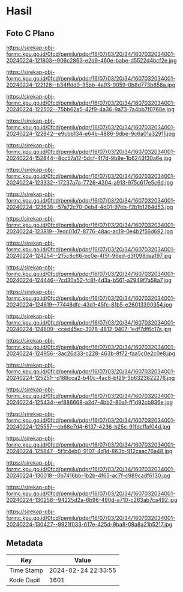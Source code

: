 # Hasil

## Foto C Plano

https://sirekap-obj-formc.kpu.go.id/0fcd/pemilu/pdpr/16/07/03/20/34/1607032034001-20240224-121803--906c2863-e2d9-460e-babe-d5522d4bcf2e.jpg

https://sirekap-obj-formc.kpu.go.id/0fcd/pemilu/pdpr/16/07/03/20/34/1607032034001-20240224-122126--b34ffdd9-35bb-4a93-9059-0b8d773b858a.jpg

https://sirekap-obj-formc.kpu.go.id/0fcd/pemilu/pdpr/16/07/03/20/34/1607032034001-20240224-122502--75bb62a5-42f9-4a36-9a73-7a4bb7f0768e.jpg

https://sirekap-obj-formc.kpu.go.id/0fcd/pemilu/pdpr/16/07/03/20/34/1607032034001-20240224-122842--e9cbb134-e64b-4886-9dbe-9c6a01a32911.jpg

https://sirekap-obj-formc.kpu.go.id/0fcd/pemilu/pdpr/16/07/03/20/34/1607032034001-20240224-152844--8cc57a12-5dcf-4f7d-9b9e-1b6243f30a6e.jpg

https://sirekap-obj-formc.kpu.go.id/0fcd/pemilu/pdpr/16/07/03/20/34/1607032034001-20240224-123332--17237a7a-7726-4304-a913-975c617e5c6d.jpg

https://sirekap-obj-formc.kpu.go.id/0fcd/pemilu/pdpr/16/07/03/20/34/1607032034001-20240224-123638--57a72c70-0eb4-4d01-97eb-f2b1b1264d53.jpg

https://sirekap-obj-formc.kpu.go.id/0fcd/pemilu/pdpr/16/07/03/20/34/1607032034001-20240224-123819--7edc01d7-8776-48ac-ac19-0e4b2f56d692.jpg

https://sirekap-obj-formc.kpu.go.id/0fcd/pemilu/pdpr/16/07/03/20/34/1607032034001-20240224-124254--215c8c66-bc0e-4f5f-96ed-d3f098daa197.jpg

https://sirekap-obj-formc.kpu.go.id/0fcd/pemilu/pdpr/16/07/03/20/34/1607032034001-20240224-124446--7cd30a52-fc8f-4d3a-b561-a2949f7a58a7.jpg

https://sirekap-obj-formc.kpu.go.id/0fcd/pemilu/pdpr/16/07/03/20/34/1607032034001-20240224-124619--77448dfc-43d1-45fc-81b5-e26013390354.jpg

https://sirekap-obj-formc.kpu.go.id/0fcd/pemilu/pdpr/16/07/03/20/34/1607032034001-20240224-124809--cced45ac-3078-4812-9407-1edf7df6c17a.jpg

https://sirekap-obj-formc.kpu.go.id/0fcd/pemilu/pdpr/16/07/03/20/34/1607032034001-20240224-124956--3ac26d33-c228-463b-8f72-faa5c0e2c0e8.jpg

https://sirekap-obj-formc.kpu.go.id/0fcd/pemilu/pdpr/16/07/03/20/34/1607032034001-20240224-125251--d188cca2-b40c-4ac8-bf29-3b6323822276.jpg

https://sirekap-obj-formc.kpu.go.id/0fcd/pemilu/pdpr/16/07/03/20/34/1607032034001-20240224-125434--ef886668-a2d7-4bb2-80a1-ff1d92cb936e.jpg

https://sirekap-obj-formc.kpu.go.id/0fcd/pemilu/pdpr/16/07/03/20/34/1607032034001-20240224-125557--cb68e7d4-6137-4236-b25c-91fdcffaf04d.jpg

https://sirekap-obj-formc.kpu.go.id/0fcd/pemilu/pdpr/16/07/03/20/34/1607032034001-20240224-125847--5f1c4eb0-9107-4d1d-863b-912caac76a48.jpg

https://sirekap-obj-formc.kpu.go.id/0fcd/pemilu/pdpr/16/07/03/20/34/1607032034001-20240224-130018--0b7416bb-1b2b-4f65-ac7f-c989cadf6130.jpg

https://sirekap-obj-formc.kpu.go.id/0fcd/pemilu/pdpr/16/07/03/20/34/1607032034001-20240224-130258--94225d2a-6b96-490d-a710-c263ab7ca492.jpg

https://sirekap-obj-formc.kpu.go.id/0fcd/pemilu/pdpr/16/07/03/20/34/1607032034001-20240224-130427--9921f033-617e-425d-9ba8-09a8a21b5217.jpg


## Metadata

| Key        | Value               |
| ---------- | ------------------- |
| Time Stamp | 2024-02-24 22:33:55 |
| Kode Dapil | 1601                |



